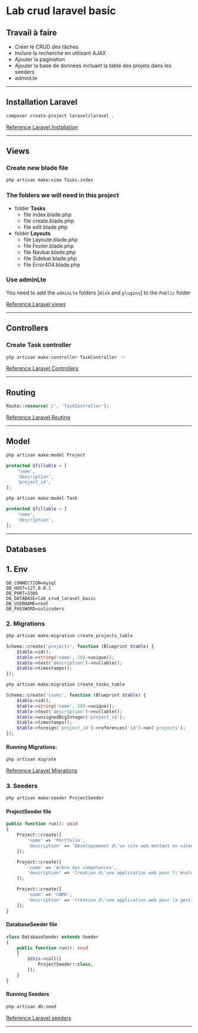 # Lab crud laravel basic 

## Travail à faire

- Créer le CRUD des tâches
- Inclure la recherche en utilisant AJAX
- Ajouter la pagination
- Ajouter la base de données incluant la table des projets dans les seeders
- adminLte

___

## Installation Laravel 

```bash
composer create-project laravel/laravel .
```

[Reference Laravel Installation](https://laravel.com/docs/10.x)
___

## Views 
### Create new blade file 

```bash
php artisan make:view Tasks.index
```

### The folders we will need in this project

- folder **Tasks**
  - file index.blade.php
  - file create.blade.php
  - file edit.blade.php
- folder **Layouts**
  - file Layoute.blade.php
  - file Footer.blade.php
  - file Navbar.blade.php
  - file Sidebar.blade.php
  - file Error404.blade.php

### Use adminLte

You need to add the `adminLte` folders [`disk` and `plugins`] to the `Public` folder

[Reference Laravel views](https://laravel.com/docs/10.x/views#main-content)

___

## Controllers
### Create Task controller 

```bash
php artisan make:controller TaskController -r
```
[Reference Laravel Controllers](https://laravel.com/docs/10.x/controllers#main-content)
___


## Routing

```php
Route::resource('/', 'TaskController');
```

[Reference Laravel Routing](https://laravel.com/docs/10.x/routing#main-content)
___

## Model 

```bash
php artisan make:model Project
```

```php
protected $fillable = [
    'name',
    'description',
    'project_id',
];
```

```bash
php artisan make:model Task
```

```php
protected $fillable = [
    'name',
    'description',
];
```

___

## Databases
## 1. Env
```
DB_CONNECTION=mysql
DB_HOST=127.0.0.1
DB_PORT=3306
DB_DATABASE=lab_crud_laravel_basic
DB_USERNAME=root
DB_PASSWORD=solicoders
```

### 2. Migrations

```bash
php artisan make:migration create_projects_table
```

```php
Schema::create('projects', function (Blueprint $table) {
    $table->id();
    $table->string('name', 20)->unique();
    $table->text('description')->nullable();
    $table->timestamps();
});
```

```bash
php artisan make:migration create_tasks_table
```

```php
Schema::create('tasks', function (Blueprint $table) {
    $table->id();
    $table->string('name', 20)->unique();
    $table->text('description')->nullable();
    $table->unsignedBigInteger('project_id');
    $table->timestamps();
    $table->foreign('project_id')->references('id')->on('projects');
});
```
#### Running Migrations:
```bash
php artisan migrate
```
[Reference Laravel Migrations](https://laravel.com/docs/10.x/migrations#main-content)


### 3. Seeders

```bash
php artisan make:seeder ProjectSeeder
```

#### ProjectSeeder file
```php
public function run(): void
{
    Project::create([
        'name' => 'Portfolio',
        'description' => 'Développement d\'un site web mettant en valeur nos compétences.',
    ]);

    Project::create([
        'name' => 'Arbre des compétences',
        'description' => 'Création d\'une application web pour l\'évaluation des compétences.',
    ]);

    Project::create([
        'name' => 'CNMH',
        'description' => 'Création d\'une application web pour la gestion des patients de centre CNMH.',
    ]);
}
```

#### DatabaseSeeder file
```php
class DatabaseSeeder extends Seeder
{
    public function run(): void
    {
        $this->call([
            ProjectSeeder::class,
        ]);
    }
}
```
#### Running Seeders
```bash
php artisan db:seed

```
[Reference Laravel seeders](https://laravel.com/docs/10.x/seeding#writing-seeders)

___

